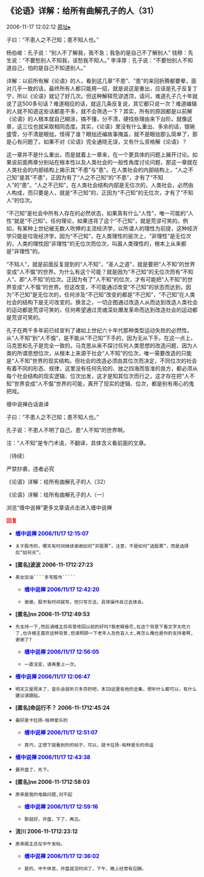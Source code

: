 ## 《论语》详解：给所有曲解孔子的人（31）
2006-11-17 12:02:12
[原址▸](http://www.fxgan.com/chan_time/2006_07_12/336.htm)



 



 


 子曰：“不患人之不己知；患不知人也。”


 


 杨伯峻：孔子说：“别人不了解我，我不急；我急的是自己不了解别人”
   钱穆：先生说：“不要愁别人不知我，该愁我不知人。”
   李泽厚：孔子说：“不要怕别人不知道自己，怕的是自己不知道别人。”


 


 详解：以前所有解《论语》的人，看到这几章“不患”、“患”的来回折腾都要晕，面对几乎一致的话，最终所有人都只能用一招，就是说这是重出，应该是孔子反复丁宁，所以《论语》就记了好几次。但这种解释荒谬透顶，请问，难道孔子几十年就说了这500多句话？难道相应的话，就这几条反复说，其它都只说一次？难道编辑的人就不知道这些话都差不多，就不会筛选一下？其实，所有的原因都是以前解《论语》的人根本就自己糊涂，搞不懂，分不清，硬找些理由来下台阶。就像这章，这三位也就采取相同态度。其实，《论语》里没有什么重出、多余的话，银碗盛雪，分不清是眼拙，怪得了谁？眼拙还编故事掩盖，就不是眼拙那么简单了，那是心有问题了。如果不对《论语》完全通晓无误，又有什么资格解《论语》？


 


  这一章并不是什么重出，而是就着上一章来，在一个更具体的问题上展开讨论。如果说前面两章分别站在根本性以及人类社会的一般性角度讨论问题，那这一章就在人类社会的内部结构上揭示其“不患”与“患”。在人类社会的内部结构上，“人之不己知”是其“不患”，正因为有了“人之不己知”的“不患”，才有了“不知人”的“患”。“人之不己知”，在人类社会结构内部是无位次的，人类社会，必然由人构成，而只要是人，就是“不己知”的，正因为“不己知”的无位次，才有了“不知人”的位次。


 


  “不己知”是社会中所有人存在的必然状态，如果真有什么“人性”，唯一可能的“人性”就是“不己知”。任何理论，如果违背了这个“不己知”，就是荒谬可笑的。例如，有某种上世纪被无数人吹捧的主流经济学，以所谓人的理性为前提，这种经济学只能是垃圾经济学。因为“不己知”，在人类理性的层次上，“非理性”是无位次的，人类的理性因“非理性”的无位次而位次，叫嚣人类理性的，根本上从来都是“非理性”的。


 


  “不知人”，就是前面反复提到的“人不知”，“圣人之道”，就是要把“人不知”的世界变成“人不愠”的世界。为什么有这个可能？就是因为“不己知”的无位次而有“不知人”、即“人不知”的位次。正因为有了“人不知”的位次，才有可能把“人不知”的世界变成“人不愠”的世界。但这改变，不可能通过改变“不己知”的状态而达到，因为“不己知”是无位次的，任何涉及“不己知”改变的都是“不己知”，“不己知”在人类社会的结构下是无可改变的。换言之，一切企图通过改造人从而达到改造人类社会的运动都是荒谬可笑的，任何希望通过灵魂深处爆发革命而达到改造社会的运动都是荒谬可笑的。


 


  孔子在两千多年前已经宣判了诸如上世纪六十年代那种类型运动失败的必然性。从“人不知”到“人不愠”，是不能从“不己知”下手的，因为无从下手。在这一点上，马克思和孔子是完全一致的。马克思从来不探讨任何人类思想的改造问题，因为人类的所谓思想位次，从根本上来源于社会“人不知”的位次，唯一需要改造的只能是“人不知”世界的现实结构。但社会的改造必须由其位次而决定，不同位次的社会有着不同的形态、规律，这里没有任何先验的、放之四海而皆准的良方，都必须从每个社会结构的现实逻辑、位次出发，这才是知其位次而行之，这才存在把“人不知”世界变成“人不愠”世界的可能，离开了现实的逻辑、位次，都是别有用心的鬼把戏。


 


 缠中说禅白话直译


 


 子曰：“不患人之不己知；患不知人也。”


 


 孔子说：不患人不明了自己，患“人不知”的世界啊。


 


 注：“人不知”是专门术语，不翻译，具体含义看前面的文章。


 


 
  （待续）
 
 
  
 
 
  严禁抄袭，违者必究
 
 
  
 
 
  《论语》详解：给所有曲解孔子的人（32）
 
 
  
 
 
  《论语》详解：给所有曲解孔子的人（一）
 
 
  
 
 
  
 
 
  
   浏览“缠中说禅”更多文章请点击进入缠中说禅
  
 





<font color='red'>**回复**</font>


- <font color='blue'>**缠中说禅 2006/11/17 12:15:07**</font>
- ```
  关于股市的，哪天有时间继续谢谢如何“买股票”，注意，不是如何“选股票”，而是选择后“如何买”。
  ```
- **[匿名]波波 2006-11-1712:27:23**
- ```
  美女加油````多写股市`````
  ```
   - <font color='blue'>**缠中说禅 2006/11/17 12:42:20**</font>
   - ```
     谢谢，股市有时间就写，但只写方法，具体操作自己去体会。
     ```
- **[匿名]nn 2006-11-1712:49:53**
- ```
  先支持一下,然后请楼主将背景改回以前的好吗?我老眼昏花,在这个背景下看文字太吃力了,也许楼主喜欢这种背景,但请照顾一下老年人及色盲人士,再怎么俺也是你的支持者啊,谢谢了?
  ```
   - <font color='blue'>**缠中说禅 2006/11/17 12:56:05**</font>
   - ```
     一直没变，请再重上一次。
     ```
- <font color='blue'>**缠中说禅 2006/11/17 12:06:47**</font>
- ```
  明天又是周末了，音乐会就听贝多芬的吧，本ID这里有他的全集，想听什么都可以，有什么建议请跟贴。
  ```
- **[匿名]命运行不？ 2006-11-1712:45:24**
- ```
  最好是卡拉扬-柏林爱乐的
  ```
   - <font color='blue'>**缠中说禅 2006/11/17 12:51:07**</font>
   - ```
     真巧，正想下就看到你的帖子，可以，就卡拉扬-柏林爱乐的命运
     ```
- <font color='blue'>**缠中说禅 2006/11/17 12:43:38**</font>
- ```
  要开盘了，先下。
  ```
- **[匿名]nn 2006-11-1712:58:03**
- ```
  原来是我的电脑问题,对不起
  ```
   - <font color='blue'>**缠中说禅 2006/11/17 12:59:16**</font>
   - ```
     那就好，开盘，下了，再见。
     ```
- **流川 2006-11-1712:23:12**
- ```
  原来阁主总在中午发帖。
  ```
   - <font color='blue'>**缠中说禅 2006/11/17 12:36:02**</font>
   - ```
     是的，中午休息，开盘就没时间了，下午、晚上经常有应酬。
     ```
